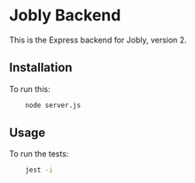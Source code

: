 # Jobly Backend

This is the Express backend for Jobly, version 2.

## Installation
To run this:
```bash
    node server.js
```

## Usage
To run the tests:
```bash
    jest -i
```
